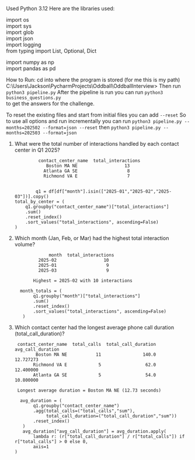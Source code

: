 Used Python 3.12
Here are the libraries used:

import os                   
import sys                
import glob                
import json                
import logging             
from typing import List, Optional, Dict 

import numpy as np         
import pandas as pd        



How to Run:
cd into where the program is stored 
(for me this is my path) C:\Users\Jackson\PycharmProjects\Oddball\OddballInterview> 
Then run ```python3 pipeline.py``` 
After the pipeline is run you can run ```python3 business_questions.py```   
to get the answers for the challenge.

To reset the existing files and start from initial files you can add ```--reset```
So to use all options and run incrementally you can run ```python3 pipeline.py --months=202502 --format=json --reset``` then ```python3 pipeline.py --months=202503 --format=json```

1) What were the total number of interactions handled by each contact center in Q1 2025?
   
                contact_center_name  total_interactions
                   Boston MA NE                  13
                  Atlanta GA SE                   8
                  Richmond VA E                   7


               q1 = df[df["month"].isin(["2025-01","2025-02","2025-03"])].copy()
       total_by_center = (
           q1.groupby("contact_center_name")["total_interactions"]
           .sum()
           .reset_index()
           .sort_values("total_interactions", ascending=False)
       )
2) Which month (Jan, Feb, or Mar) had the highest total interaction volume?
   
                    month  total_interactions
                2025-02                  10
                2025-01                   9
                2025-03                   9
      
              Highest = 2025-02 with 10 interactions

         month_totals = (
              q1.groupby("month")["total_interactions"]
              .sum()
              .reset_index()
              .sort_values("total_interactions", ascending=False)
          )

3) Which contact center had the longest average phone call duration (total_call_duration)?

        contact_center_name  total_calls  total_call_duration  avg_call_duration
               Boston MA NE           11                140.0          12.727273
              Richmond VA E            5                 62.0          12.400000
              Atlanta GA SE            5                 54.0          10.800000
        
        Longest average duration = Boston MA NE (12.73 seconds)

         avg_duration = (
              q1.groupby("contact_center_name")
              .agg(total_calls=("total_calls","sum"),
                   total_call_duration=("total_call_duration","sum"))
              .reset_index()
          )
          avg_duration["avg_call_duration"] = avg_duration.apply(
              lambda r: (r["total_call_duration"] / r["total_calls"]) if r["total_calls"] > 0 else 0,
              axis=1
       )
